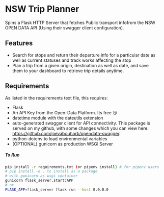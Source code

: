 # NSW Trip Planner
Spins a Flask HTTP Server that fetches Public transport infofrom the NSW OPEN DATA API (Using their swagger client configuration).

## Features



- Search for stops and return their departure info for a particular date as well as current statuses and track works affecting the stop
- Plan a trip from a given origin, destination as well as date, and save them to your dashboard to retrieve trip details anytime.

## Requirements

As listed in the requirements text file, this requires:

- Flask
- An API Key from the Open-Data Platform. Its free :smirk:
- datetime module with the dateutils extension
- auto-generated swagger client for API connectivity. This package is served on my github, with some changes which you can view here:
https://github.com/joeyabouharb/opendata-swagger.
- python-dotenv to load environmental variables
- (OPTIONAL) gunicorn as production WSGI Server

##### To Run

```bash
pip install -r requirements.txt (or pipenv install) # for pipenv users
# pip install -e . to install as a package
# with gunicorn as wsgi container
gunicorn flask_server.start:APP
# or
FLASK_APP=flask_server flask run --host 0.0.0.0          

```

